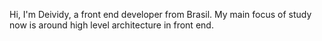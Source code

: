 Hi, I'm Deividy, a front end developer from Brasil. My main focus of study now is around high level architecture in front end. 
